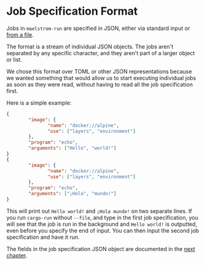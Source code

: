 # Job Specification Format

Jobs in `maelstrom-run` are specified in JSON, either via standard input or
[from a file](cli.md#--file).

The format is a stream of individual JSON objects. The jobs aren't separated by
any specific character, and they aren't part of a larger object or list.

We chose this format over TOML or other JSON representations because we wanted
something that would allow us to start executing individual jobs as soon as
they were read, without having to read all the job specification first.

Here is a simple example:

```json
{
        "image": {
               "name": "docker://alpine",
               "use": ["layers", "environment"]
        },
        "program": "echo",
        "arguments": ["Hello", "world!"]
}
{
        "image": {
               "name": "docker://alpine",
               "use": ["layers", "environment"]
        },
        "program": "echo",
        "arguments": ["¡Hola", "mundo!"]
}
```

This will print out `Hello world!` and `¡Hola mundo!` on two separate lines. If
you run `cargo-run` without `--file`, and type in the first job specification,
you will see that the job is run in the background and `Hello world!` is
outputted, even before you specify the end of input. You can then input the
second job specification and have it run.

The fields in the job specification JSON object are documented in the [next chapter](spec-fields.md).
